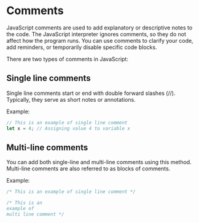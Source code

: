# Comments
JavaScript comments are used to add explanatory or descriptive notes to the code. The JavaScript interpreter ignores comments, so they do not affect how the program runs. You can use comments to clarify your code, add reminders, or temporarily disable specific code blocks. 

There are two types of comments in JavaScript:

## Single line comments
Single line comments start or end with double forward slashes (//). Typically, they serve as short notes or annotations.

Example:
```javascript
// This is an example of single line comment
let x = 4; // Assigning value 4 to variable x
```

## Multi-line comments
You can add both single-line and multi-line comments using this method. Multi-line comments are also referred to as blocks of comments.

Example:
```javascript
/* This is an example of single line comment */

/* This is an 
example of 
multi line comment */
```
